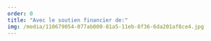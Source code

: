 ```yaml
---
order: 0
title: "Avec le soutien financier de:"
img: /media/110679054-077ab000-81a5-11eb-8f36-6da201af8ce4.jpg
---
```

